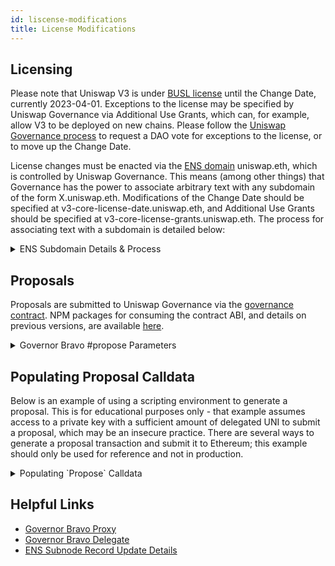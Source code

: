 ```yaml
---
id: liscense-modifications
title: License Modifications
---
```


## Licensing

Please note that Uniswap V3 is under [BUSL license](https://github.com/Uniswap/v3-core#licensing) until the Change Date, currently 2023-04-01. Exceptions to the license may be specified by Uniswap Governance via Additional Use Grants, which can, for example, allow V3 to be deployed on new chains. Please follow the [Uniswap Governance process](https://gov.uniswap.org/t/community-governance-process/7732) to request a DAO vote for exceptions to the license, or to move up the Change Date.

License changes must be enacted via the [ENS domain](https://ens.domains/) uniswap.eth, which is controlled by Uniswap Governance. This means (among other things) that Governance has the power to associate arbitrary text with any subdomain of the form X.uniswap.eth. Modifications of the Change Date should be specified at v3-core-license-date.uniswap.eth, and Additional Use Grants should be specified at v3-core-license-grants.uniswap.eth. The process for associating text with a subdomain is detailed below:

<details>
<summary> ENS Subdomain Details & Process </summary>
1. If the subdomain does not already exist which can be [checked at this URL](https://app.ens.domains/name/uniswap.eth/subdomains), the [`setSubnodeRecord`](https://docs.ens.domains/contract-api-reference/ens#set-subdomain-record) function of the ENS registry should be called with the following arguments:

- `node`: `namehash('uniswap.eth')` (`0xa2a03459171c76bff45817330c10ef9f8af07011a33005b73b50189bbc7e7132`)
- `label`: `keccak256('v3-core-license-date')` (`0xee55740591b0fd5d7a28a6edc49567f6ff3febbe942ec0e2fa49ee536595085b`) or `keccak256('v3-core-license-grants')` (`0x15ff9b5bd7642701a10e5ea8fb29c957ffda4854cd028e9f6218506e6b509af2`)
- `owner`: [`0x1a9C8182C09F50C8318d769245beA52c32BE35BC`](https://etherscan.io/address/0x1a9c8182c09f50c8318d769245bea52c32be35bc), the Uniswap Governance Timelock
- `resolver`: [`0x4976fb03c32e5b8cfe2b6ccb31c09ba78ebaba41`](https://etherscan.io/address/0x4976fb03c32e5b8cfe2b6ccb31c09ba78ebaba41), the public ENS resolver.
- `ttl`: `0`

2. Then, the [`setText`](https://docs.ens.domains/contract-api-reference/publicresolver#set-text-data) function of the public resolver should be called with the following arguments:

- `node`: `namehash('v3-core-license-date.uniswap.eth')` (`0x0505ec7822d61b4cfb294f137d1a7f0ceedf162f555a4bf2f4be58a07cf266c5`) or `namehash('v3-core-license-grants.uniswap.eth')` (`0xa35d592ec6e5289a387cba1d5f82be794f495bd5a361a1fb314687c6aefea1f4`)
- `key`: A suitable label, such as `notice`.
- `value`: The text of the change. Note that text may already be associated with the subdomain in question. If it does, it can be reviewed at the following URLs for either [v3-core-license-date](https://app.ens.domains/name/v3-core-license-date.uniswap.eth/details) or [v3-core-license-grants](https://app.ens.domains/name/v3-core-license-grants.uniswap.eth/details), and appended to as desired.

Note: [`setContentHash`](https://docs.ens.domains/contract-api-reference/publicresolver#set-content-hash) may also be used to associate text with a subdomain, but `setText` is presented above for simplicity.

These contract function calls should then be encoded into a governance proposal, and approved by Uniswap Governance.

</details>

## Proposals

Proposals are submitted to Uniswap Governance via the [governance contract](https://etherscan.io/address/0x8d12a197cb00d4747a1fe03395095ce2a5cc6819#readContract). NPM packages for consuming the contract ABI, and details on previous versions, are available [here](https://docs.uniswap.org/protocol/concepts/governance/overview).

<details>
    <summary> Governor Bravo #propose Parameters </summary>

Deployment reference available [here.](https://etherscan.io/address/0x53a328f4086d7c0f1fa19e594c9b842125263026#code)

```solidity
/**
    * @notice Function used to propose a new proposal. Sender must have delegates above the proposal threshold
    * @param targets Target addresses for proposal calls
    * @param values Eth values for proposal calls
    * @param signatures Function signatures for proposal calls
    * @param calldatas Calldatas for proposal calls
    * @param description String description of the proposal
    * @return Proposal id of new proposal
    */
function propose(
    address[] memory targets,
    uint[] memory values,
    string[] memory signatures,
    bytes[] memory calldatas,
    string memory description
) public returns (uint)

```

</details>

## Populating Proposal Calldata

Below is an example of using a scripting environment to generate a proposal. This is for educational purposes only - that example assumes access to a private key with a sufficient amount of delegated UNI to submit a proposal, which may be an insecure practice. There are several ways to generate a proposal transaction and submit it to Ethereum; this example should only be used for reference and not in production.

<details>
<summary> Populating `Propose` Calldata </summary>

```typescript
import { ethers } from "hardhat";
import { waffle } from "hardhat";
import { Contract } from "ethers";
import {
  GOVERNOR_BRAVO_ABI,
  ENS_REGISTRY_ABI,
  ENS_PUBLIC_RESOLVER_ABI,
} from "./utils";
import { namehash } from "@ethersproject/hash";
import { keccak256 } from "@ethersproject/keccak256";
import { utils } from "ethers";
import { Interface } from "@ethersproject/abi";
import "hardhat";

const { provider } = waffle;

// get the governor bravo contract
const governorBravoAddress = "0x408ED6354d4973f66138C91495F2f2FCbd8724C3";
const governorBravo = new Contract(
  governorBravoAddress,
  GOVERNOR_BRAVO_ABI,
  provider
);

const NODE_TOP_LEVEL: string = namehash("uniswap.eth");
const LABEL: string = keccak256(utils.toUtf8Bytes("v3-core-license-grants"));
const OWNER_UNISWAP_GOVERNANCE_TIMELOCK: string =
  "0x1a9C8182C09F50C8318d769245beA52c32BE35BC";
const RESOLVER_PUBLIC_ENS_RESOLVER: string =
  "0x4976fb03c32e5b8cfe2b6ccb31c09ba78ebaba41";
const TTL: number = 0;

const ensRegistryInterface = new Interface(ENS_REGISTRY_ABI);
const setSubnodeRecordCalldata = ensRegistryInterface.encodeFunctionData(
  "setSubnodeRecord",
  [
    NODE_TOP_LEVEL,
    LABEL,
    OWNER_UNISWAP_GOVERNANCE_TIMELOCK,
    RESOLVER_PUBLIC_ENS_RESOLVER,
    TTL,
  ]
);

const ensPublicResolverInterface = new Interface(ENS_PUBLIC_RESOLVER_ABI);

const NODE: string = namehash("v3-core-license-grants.uniswap.eth");
const KEY: string = "[your-project's-additional-use-grant-title]";
const VALUE: string = "[your-additional-use-grant-description]";
const setTextCalldata = ensPublicResolverInterface.encodeFunctionData(
  "setText",
  [NODE, KEY, VALUE]
);

const ENS_REGISTRY_ADDRESS: string =
  "0x00000000000C2E074eC69A0dFb2997BA6C7d2e1e";

const PUBLIC_ENS_RESOLVER_ADDRESS: string =
  "0x4976fb03c32e5b8cfe2b6ccb31c09ba78ebaba41";

/// @notice the ordered list of target addresses for calls to be made
const targets = [ENS_REGISTRY_ADDRESS, PUBLIC_ENS_RESOLVER_ADDRESS];

/// @notice The ordered list of values (i.e. msg.value) to be passed to the calls to be made.
/// as this example does not include the transfering of any tokens, this list is empty.
const values = [0, 0];

/// @notice The ordered list of function signatures to be called. The signatures arguments
/// are optional, if not provided, the function signature will be inferred from the calldata
const signatures = ["", ""];

/// @notice The ordered list of calldata to be passed to each call in the proposal. The calldata
/// in this example takes the place of the function signature arguments.
const calldatas = [setSubnodeRecordCalldata, setTextCalldata];

/// @notice the description of the proposal.
const description = "Your Additional Use Grant Proposal Description";

async function main() {
  const yourSigner = await ethers.getSigner("YOUR_SIGNER_ADDRESS_HERE");

  return Promise.all(
    await governorBravo
      .connect(yourSigner)
      .propose(targets, values, signatures, calldatas, description)
  );
}

main();
```

</details>

## Helpful Links

- [Governor Bravo Proxy](https://etherscan.io/address/0x408ED6354d4973f66138C91495F2f2FCbd8724C3#readProxyContract)
- [Governor Bravo Delegate](https://etherscan.io/address/0x53a328f4086d7c0f1fa19e594c9b842125263026#code)
- [ENS Subnode Record Update Details](https://github.com/Uniswap/deploy-v3#licensing)
